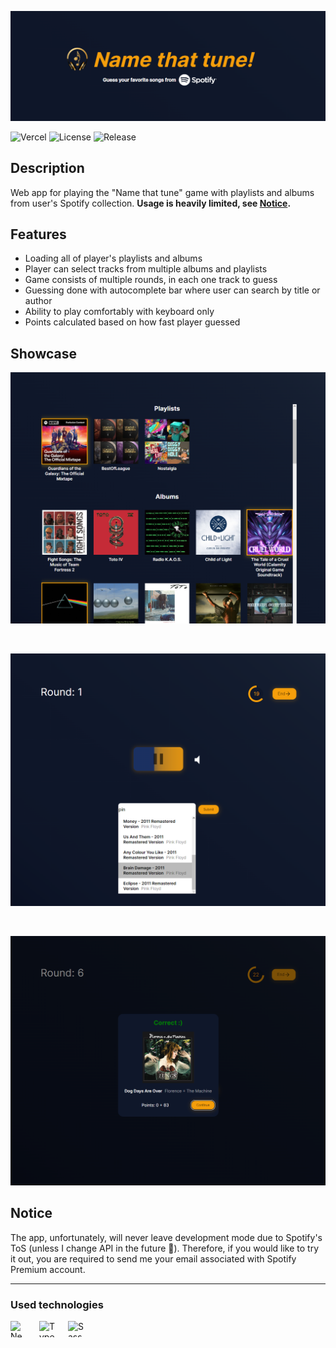 ![Name that tune](./public/baner.png)

![Vercel](https://vercelbadge.vercel.app/api/marcinskic/name-that-tune)
![License](https://img.shields.io/github/license/marcinskic/name-that-tune.svg)
![Release](https://img.shields.io/github/release/marcinskic/name-that-tune.svg)

## Description

Web app for playing the "Name that tune" game with playlists and albums from user's Spotify collection.
**Usage is heavily limited, see [Notice](#notice).**

## Features

-   Loading all of player's playlists and albums
-   Player can select tracks from multiple albums and playlists
-   Game consists of multiple rounds, in each one track to guess
-   Guessing done with autocomplete bar where user can search by title or author
-   Ability to play comfortably with keyboard only
-   Points calculated based on how fast player guessed

## Showcase

![Selecting playlists and albums window](/public/showcase/selection.png)

</br>

![Game UI](/public/showcase/game.png)

</br>

![Guessed track modal](/public/showcase/guessed.png)

## Notice

The app, unfortunately, will never leave development mode due to Spotify's ToS (unless I change API in the future 🫣). Therefore, if you would like to try it out, you are required to send me your email associated with Spotify Premium account.

---

### Used technologies

[<img align="left" width="26" height="26" alt="Next.js" src="https://api.iconify.design/logos:nextjs-icon.svg" style="padding: 0 20px 16px 0">](https://nextjs.org "Next.js")
[<img align="left" width="26" height="26" alt="Typescript" src="https://api.iconify.design/devicon:typescript.svg" style="padding: 0 20px 16px 0">](https://www.typescriptlang.org "Typescript")
[<img align="left" width="26" height="26" alt="Sass" src="https://api.iconify.design/devicon:sass.svg" style="padding: 0 20px 16px 0">](https://sass-lang.com "Sass")


